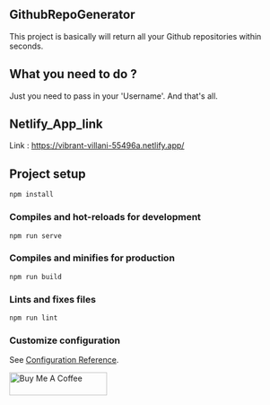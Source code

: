 ## GithubRepoGenerator

This project is basically will return all your Github repositories within seconds.

## What you need to do ?

Just you need to pass in your 'Username'. And that's all.

## Netlify_App_link

Link : https://vibrant-villani-55496a.netlify.app/

## Project setup
```
npm install
```

### Compiles and hot-reloads for development
```
npm run serve
```

### Compiles and minifies for production
```
npm run build
```

### Lints and fixes files
```
npm run lint
```

### Customize configuration
See [Configuration Reference](https://cli.vuejs.org/config/).


<a href="https://www.buymeacoffee.com/rohanfulzele" target="_blank"><img src="https://cdn.buymeacoffee.com/buttons/default-orange.png" alt="Buy Me A Coffee" height="41" width="174"></a>

